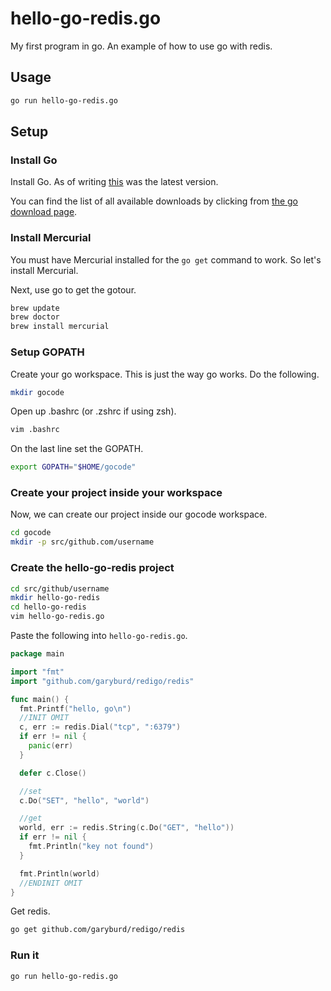 # hello-go-redis.go

My first program in go. An example of how to use go with redis.

## Usage

```bash
go run hello-go-redis.go
```

## Setup

### Install Go

Install Go. As of writing [this](https://go.googlecode.com/files/go1.1.2.darwin-amd64.pkg) was the latest version.

You can find the list of all available downloads by clicking from [the go download page](http://golang.org/doc/install).

### Install Mercurial

You must have Mercurial installed for the `go get` command to work. So let's install Mercurial.

Next, use go to get the gotour.

```bash
brew update   
brew doctor
brew install mercurial
```
### Setup GOPATH

Create your go workspace. This is just the way go works. Do the following.

```bash
mkdir gocode
```

Open up .bashrc (or .zshrc if using zsh).

```bash
vim .bashrc
```

On the last line set the GOPATH.

```bash
export GOPATH="$HOME/gocode"
```

### Create your project inside your workspace 

Now, we can create our project inside our gocode workspace.

```bash
cd gocode
mkdir -p src/github.com/username
```

### Create the hello-go-redis project

```bash
cd src/github/username
mkdir hello-go-redis
cd hello-go-redis
vim hello-go-redis.go
```

Paste the following into `hello-go-redis.go`.

```go
package main

import "fmt"
import "github.com/garyburd/redigo/redis"

func main() {
  fmt.Printf("hello, go\n")
  //INIT OMIT
  c, err := redis.Dial("tcp", ":6379")
  if err != nil {
    panic(err)
  }

  defer c.Close()

  //set
  c.Do("SET", "hello", "world")

  //get
  world, err := redis.String(c.Do("GET", "hello"))
  if err != nil {
    fmt.Println("key not found")
  }

  fmt.Println(world)
  //ENDINIT OMIT
}
```

Get redis.

```bash
go get github.com/garyburd/redigo/redis
```

### Run it

```bash
go run hello-go-redis.go
```
